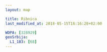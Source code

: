 ```yaml
---
layout: map

title: Ribnica
last_modified_at: 2018-05-15T18:16:28+02:00

WDPA: [328929]
geoSrbija:
  L1_183: [68]
---
```

